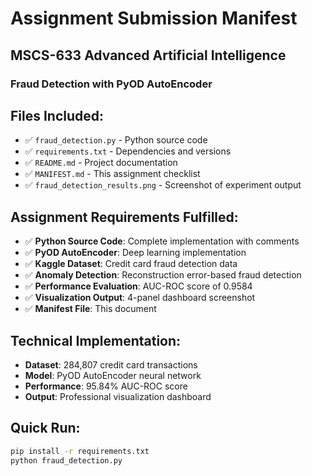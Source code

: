 # Assignment Submission Manifest

## MSCS-633 Advanced Artificial Intelligence
### Fraud Detection with PyOD AutoEncoder

## Files Included:
- ✅ `fraud_detection.py` - Python source code
- ✅ `requirements.txt` - Dependencies and versions
- ✅ `README.md` - Project documentation
- ✅ `MANIFEST.md` - This assignment checklist
- ✅ `fraud_detection_results.png` - Screenshot of experiment output

## Assignment Requirements Fulfilled:
- ✅ **Python Source Code**: Complete implementation with comments
- ✅ **PyOD AutoEncoder**: Deep learning implementation
- ✅ **Kaggle Dataset**: Credit card fraud detection data
- ✅ **Anomaly Detection**: Reconstruction error-based fraud detection
- ✅ **Performance Evaluation**: AUC-ROC score of 0.9584
- ✅ **Visualization Output**: 4-panel dashboard screenshot
- ✅ **Manifest File**: This document

## Technical Implementation:
- **Dataset**: 284,807 credit card transactions
- **Model**: PyOD AutoEncoder neural network
- **Performance**: 95.84% AUC-ROC score
- **Output**: Professional visualization dashboard

## Quick Run:
```bash
pip install -r requirements.txt
python fraud_detection.py
```